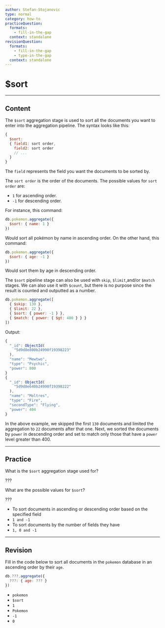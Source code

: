 ```yaml
---
author: Stefan-Stojanovic
type: normal
category: how-to
practiceQuestion:
  formats:
    - fill-in-the-gap
  context: standalone
revisionQuestion:
  formats:
    - fill-in-the-gap
    - type-in-the-gap
  context: standalone
---
```


# $sort


---

## Content

The `$sort` aggregation stage is used to sort all the documents you want to enter into the aggregation pipeline. The syntax looks like this:

```javascript
{
  $sort:
  { field1: sort order,
    field2: sort order
    // ...
  }
}
```

The `field` represents the field you want the documents to be sorted by.

The `sort order` is the order of the documents. The possible values for `sort order` are:

- `1` for ascending order.
- `-1` for descending order.

For instance, this command:

```javascript
db.pokemon.aggregate({
  $sort: { name: 1 }
})
```

Would sort all pokémon by name in ascending order. On the other hand, this command:

```javascript
db.pokemon.aggregate({
  $sort: { age: -1 }
})
```

Would sort them by age in descending order.

The `$sort` pipeline stage can also be used with `skip`, `$limit`,and/or `$match` stages. We can also use it with `$count`, but there is no purpose since the result is counted and outputted as a number.

```javascript
db.pokemon.aggregate([
  { $skip: 130 },
  { $limit: 22 },
  { $sort: { power: -1 } },
  { $match: { power: { $gt: 400 } } }
])
```

Output:

```javascript
{
  "_id": ObjectId(
    "5d9d8e800b24990f19398223"
  ),
  "name": "Mewtwo",
  "type": "Psychic",
  "power": 800
}
{
  "_id": ObjectId(
    "5d9d8e640b24990f19398222"
  ),
  "name": "Moltres",
  "type": "Fire",
  "secondType": "Flying",
  "power": 404
}
```

In the above example, we skipped the first `130` documents and limited the aggregation to `22` documents after that one. Next, we sorted the documents by `power` in descending order and set to match only those that have a `power` level greater than 400.


---

## Practice

What is the `$sort` aggregation stage used for?

???

What are the possible values for `$sort`?

???

- To sort documents in ascending or descending order based on the specified field
- `1 and -1`
- To sort documents by the number of fields they have
- `1, 0 and -1`


---

## Revision

Fill in the code below to sort all documents in the `pokemon` database in an ascending order by their `age`.

```javascript
db.???.aggregate({
  ???: { age: ??? }
})
```

- `pokemon`
- `$sort`
- `1`
- `Pokemon`
- `-1`
- `0`
